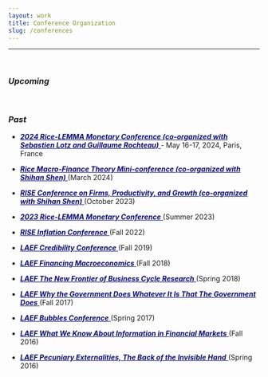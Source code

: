 ```yaml
---
layout: work
title: Conference Organization
slug: /conferences
---
```


---

<br />

### ***Upcoming***



<br />

### ***Past***

- <a style="color: #0b0e73" href="./assets/pdfs/2024 Rice-LEMMA Program.pdf" target="_blank" rel="noopener noreferrer" color="blue">***2024 Rice-LEMMA Monetary Conference (co-organized with Sebastien Lotz and Guillaume Rochteau)*** </a>  - May 16-17, 2024, Paris, France

- <a style="color: #0b0e73" href="https://economics.rice.edu/sites/g/files/bxs4046/files/inline-files/Rice%20Macro-Finance%20Mini-conference.pdf" target="_blank" rel="noopener noreferrer" color="blue">***Rice Macro-Finance Theory Mini-conference (co-organized with Shihan Shen)*** </a>  (March 2024)

- <a style="color: #0b0e73" href="https://economics.rice.edu/rice-conference-firms-productivity-and-growth" target="_blank" rel="noopener noreferrer" color="blue">***RISE Conference on Firms, Productivity, and Growth (co-organized with Shihan Shen)*** </a>  (October 2023)

- <a style="color: #0b0e73" href="https://economics.rice.edu/rice-lemma-monetary-conf" target="_blank" rel="noopener noreferrer" color="blue">***2023 Rice-LEMMA Monetary Conference*** </a>  (Summer 2023)

-  <a style="color: #0b0e73" href="https://economics.rice.edu/rise-inflation-conf" target="_blank" rel="noopener noreferrer" color="blue">***RISE Inflation Conference*** </a>  (Fall 2022)

-  <a style="color: #0b0e73" href="https://laef.ucsb.edu/programs/credagenda.pdf" target="_blank" rel="noopener noreferrer" color="blue">***LAEF Credibility Conference*** </a>  (Fall 2019)

-  <a style="color: #0b0e73" href="https://laef.ucsb.edu/programs/FinMacagenda.pdf" target="_blank" rel="noopener noreferrer" color="blue">***LAEF Financing Macroeconomics*** </a>  (Fall 2018)

-  <a style="color: #0b0e73" href="https://laef.ucsb.edu/programs/New%20Frontiers%20agenda%20-%20draft.pdf" target="_blank" rel="noopener noreferrer" color="blue">***LAEF The New Frontier of Business Cycle Research*** </a>  (Spring 2018)

-  <a style="color: #0b0e73" href="https://laef.ucsb.edu/programs/gov_program.pdf" target="_blank" rel="noopener noreferrer" color="blue">***LAEF Why the Government Does Whatever It Is That The Government Does*** </a>  (Fall 2017)

-  <a style="color: #0b0e73" href="https://laef.ucsb.edu/programs/Bubblesagenda.pdf" target="_blank" rel="noopener noreferrer" color="blue">***LAEF Bubbles Conference*** </a>  (Spring 2017)

-  <a style="color: #0b0e73" href="https://laef.ucsb.edu/programs/agenda%20Info_Fin_mkts.pdf" target="_blank" rel="noopener noreferrer" color="blue">***LAEF What We Know About Information in Financial Markets*** </a>  (Fall 2016)

-  <a style="color: #0b0e73" href="https://laef.ucsb.edu/programs/Schedule.Pecuniary.pdf" target="_blank" rel="noopener noreferrer" color="blue">***LAEF Pecuniary Externalities, The Back of the Invisible Hand*** </a>  (Spring 2016)

<br />
